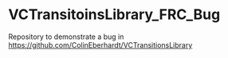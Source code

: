 VCTransitoinsLibrary_FRC_Bug
============================

Repository to demonstrate a bug in https://github.com/ColinEberhardt/VCTransitionsLibrary
